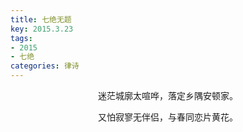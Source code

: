 ```yaml
---
title: 七绝无题
key: 2015.3.23
tags: 
- 2015
- 七绝
categories: 律诗
---
```


<p align="center">迷茫城廓太喧哗，落定乡隅安顿家。
</p>
<p align="center">又怕寂寥无伴侣，与春同恋片黄花。
</p>
